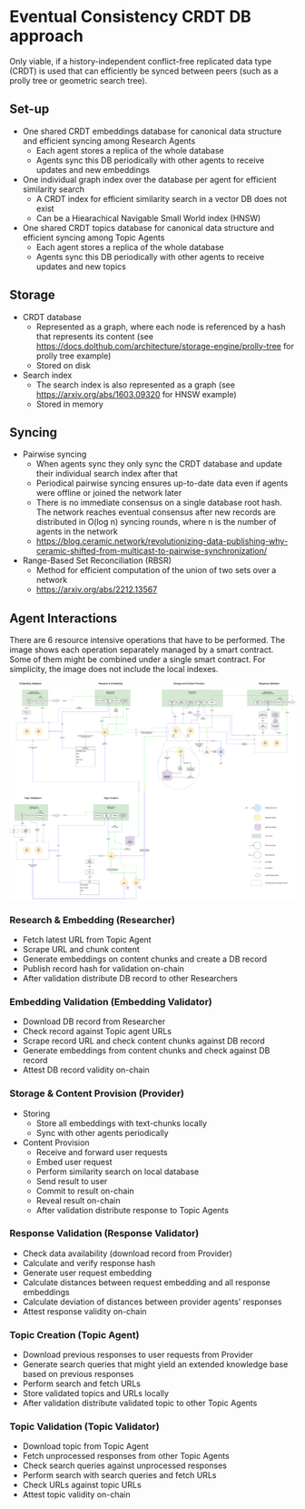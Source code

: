 # Eventual Consistency CRDT DB approach
Only viable, if a history-independent conflict-free replicated  data type (CRDT) is used that can efficiently  be synced between peers (such as a prolly tree or geometric search tree).

## Set-up
-   One shared CRDT embeddings database for canonical data structure and efficient syncing among Research Agents
    -	Each agent stores a replica of the whole database
    -   Agents sync this DB periodically with other agents to receive updates and new embeddings
-   One individual graph index over the database per agent for efficient similarity search
    -   A CRDT index for efficient similarity search in a vector DB does not exist
    -   Can be a Hiearachical Navigable Small World index (HNSW)
-   One shared CRDT topics database for canonical data structure and efficient syncing among Topic Agents
    -   Each agent stores a replica of the whole database
    -   Agents sync this DB periodically with other agents to receive updates and new topics

## Storage
-   CRDT database
    -   Represented as a graph, where each node is referenced by a hash that represents its content (see https://docs.dolthub.com/architecture/storage-engine/prolly-tree for prolly tree example)
    -   Stored on disk
-   Search index
    -   The search index is also represented as a graph (see https://arxiv.org/abs/1603.09320 for HNSW example)
    -   Stored in memory

## Syncing
-   Pairwise syncing
    -   When agents sync they only sync the CRDT database and update their individual search index after that
    -   Periodical pairwise syncing ensures up-to-date data even if agents were offline or joined the network later
    -   There is no immediate consensus on a single database root hash. The network reaches eventual consensus after new records are distributed in O(log n) syncing rounds, where n is the number of agents in the network
    -   https://blog.ceramic.network/revolutionizing-data-publishing-why-ceramic-shifted-from-multicast-to-pairwise-synchronization/ 
-   Range-Based Set Reconciliation (RBSR)
    -   Method for efficient computation of the union of two sets over a network
    -   https://arxiv.org/abs/2212.13567 


## Agent Interactions
There are 6 resource intensive operations that have to be performed. The image shows each operation separately managed by a smart contract. Some of them might be combined under a single smart contract. For simplicity, the image does not include the local indexes.

 
![alt text](240825_ResearcherAgentEconomyDraft-1.jpg)

### Research & Embedding (Researcher)
-	Fetch latest URL from Topic Agent
-	Scrape URL and chunk content
-	Generate embeddings on content chunks and create a DB record
-	Publish record hash for validation on-chain
-	After validation distribute DB record to other Researchers

### Embedding Validation (Embedding Validator)
-	Download DB record from Researcher
-	Check record against Topic agent URLs
-	Scrape record URL and check content chunks against DB record
-	Generate embeddings from content chunks and check against DB record
-	Attest DB record validity on-chain

### Storage & Content Provision (Provider)
-	Storing
    -   Store all embeddings with text-chunks locally
    -   Sync with other agents periodically
-	Content Provision
    -   Receive and forward user requests
    -   Embed user request
    -   Perform similarity search on local database
    -   Send result to user
    -   Commit to result on-chain
    -   Reveal result on-chain
    -   After validation distribute response to Topic Agents

### Response Validation (Response Validator)
-	Check data availability (download record from Provider)
-	Calculate and verify response hash
-	Generate user request embedding
-	Calculate distances between request embedding and all response embeddings
-	Calculate deviation of distances between provider agents’ responses
-	Attest response validity on-chain

### Topic Creation (Topic Agent)
-	Download previous responses to user requests from Provider
-	Generate search queries that might yield an extended knowledge base based on previous responses
-	Perform search and fetch URLs
-	Store validated topics and URLs locally
-	After validation distribute validated topic to other Topic Agents

### Topic Validation (Topic Validator)
-	Download topic from Topic Agent
-	Fetch unprocessed responses from other Topic Agents
-	Check search queries against unprocessed responses
-	Perform search with search queries and fetch URLs
-	Check URLs against topic URLs
-	Attest topic validity on-chain
